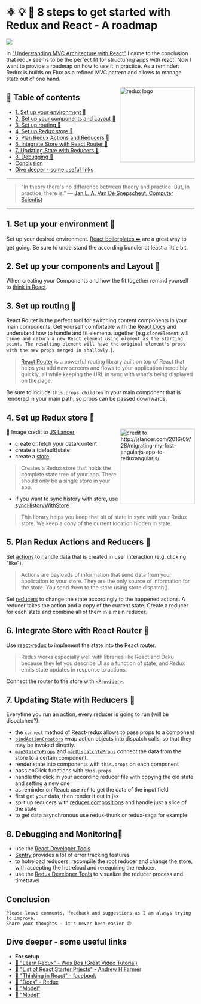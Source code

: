 # ⚛ 💡 🏁 8 steps to get started with Redux and React - A roadmap

[<img src="https://images.unsplash.com/photo-1476445704028-a36e0c798192?dpr=2&auto=format&fit=crop&w=767&h=511&q=80&cs=tinysrgb&crop=">](https://unsplash.com/photos/NFs6dRTBgaM)

In ["Understanding MVC Architecture with React"](https://medium.com/@ddcreationstudi/understanding-mvc-architecture-with-react-6cd38e91fefd#.r66jqp0ly) I came to the conclusion that redux seems to be the perfect fit for structuring apps with react. Now I want to provide a roadmap on how to use it in practice.
As a reminder: Redux is builds on Flux as a refined MVC pattern and allows to manage state out of one hand.

<img src="https://raw.githubusercontent.com/reactjs/redux/master/logo/logo-title-dark.png" alt="redux logo" height="200" align="right">

## 📄 Table of contents
  * [1. Set up your environment 🔻](#1-set-up-your-environment)
  * [2. Set up your components and Layout 🔻](#2-set-up-your-components-and-layout)
  * [3. Set up routing 🔻](#3-set-up-routing)
  * [4. Set up Redux store 🔻](#4-set-up-redux-store)
  * [5. Plan Redux Actions and Reducers 🔻](#5-plan-redux-actions-and-reducers)
  * [6. Integrate Store with React Router 🔻](#6-integrate-store-with-react-router)
  * [7. Updating State with Reducers 🔻](#7-updating-state-with-reducers)
  * [8. Debugging 🔻](#8-debugging)
  * [Conclusion](#conclusion)
  * [Dive deeper - some useful links](#dive-deeper-some-useful-links)

---

>"In theory there's no difference between theory and practice. But, in practice, there is."
― [Jan L. A. Van De Snepscheut, Computer Scientist](https://en.wikiquote.org/wiki/Jan_L._A._van_de_Snepscheut)

---

## 1. Set up your environment 🔻
Set up your desired environment. [React boilerplates ➡️](http://andrewhfarmer.com/starter-project/) are a great way to get going. Be sure to understand the according bundler at least a little bit.

## 2. Set up your components and Layout 🔻
When creating your Components and how the fit together remind yourself to [think in React](https://facebook.github.io/react/docs/thinking-in-react.html).

## 3. Set up routing 🔻
React Router is the perfect tool for switching content components in your main components. Get yourself comfortable with the [React Docs](https://facebook.github.io/react/docs/react-api.html) and understand how to handle and fit elements together (e.g.`cloneElement` will `Clone and return a new React element using element as the starting point. The resulting element will have the original element's props with the new props merged in shallowly.`).
>[React Router](https://github.com/ReactTraining/react-router/blob/master/docs/Introduction.md) is a powerful routing library built on top of React that helps you add new screens and flows to your application incredibly quickly, all while keeping the URL in sync with what's being displayed on the page.

Be sure to include `this.props.children` in your main component that is rendered in your main path, so props can be passed downwards.

## 4. Set up Redux store 🔻

[<img src="http://jslancer.com/wp-content/uploads/2016/09/rre-2.png" alt="credit to http://jslancer.com/2016/09/28/migrating-my-first-angularjs-app-to-reduxangularjs/" height="200" align="right">](http://jslancer.com/2016/09/28/migrating-my-first-angularjs-app-to-reduxangularjs/)
🔖 Image credit to [JS Lancer](http://jslancer.com/2016/09/28/migrating-my-first-angularjs-app-to-reduxangularjs/)
- create or fetch your data/content
- create a (default)state
- create a [store](http://redux.js.org/docs/api/createStore.html)

>Creates a Redux store that holds the complete state tree of your app.
>There should only be a single store in your app.
- if you want to sync history with store, use [syncHistoryWithStore](https://www.npmjs.com/package/react-router-redux)
>This library helps you keep that bit of state in sync with your Redux store. We keep a copy of the current location hidden in state.

## 5. Plan Redux Actions and Reducers 🔻
Set [actions](http://redux.js.org/docs/basics/Actions.html) to handle data that is created in user interaction (e.g. clicking "like").
>Actions are payloads of information that send data from your application to your store. They are the only source of information for the store. You send them to the store using store.dispatch().

Set [reducers](http://redux.js.org/docs/basics/Reducers.html) to change the state accordingly to the happened actions. A reducer takes the action and a copy of the current state. Create a reducer for each state and combine all of them in a main reducer.

## 6. Integrate Store with React Router 🔻
Use [react-redux](http://redux.js.org/docs/basics/UsageWithReact.html) to implement the state into the React router.
>Redux works especially well with libraries like React and Deku because they let you describe UI as a function of state, and Redux emits state updates in response to actions.

Connect the router to the store with [`<Provider>`](https://github.com/reactjs/react-redux/blob/master/docs/api.md#api).


## 7. Updating State with Reducers 🔻

Everytime you run an action, every reducer is going to run (will be dispatched?).
- the `connect` method of React-redux allows to pass props to a component
- [`bindActionCreators`](http://redux.js.org/docs/api/bindActionCreators.html) wrap action objects into dispatch calls, so that they may be invoked directly.
- [`mapStateToProps`](https://github.com/reactjs/react-redux/blob/master/docs/api.md) and [`mapDispatchToProps`](https://github.com/reactjs/react-redux/blob/master/docs/api.md) connect the data from the store to a certain component.
- render state into components with `this.props` on each component
- pass onClick functions with `this.props`
- handle the click in your according reducer file with copying the old state and setting a new one
- as reminder on React: use `ref` to get the data of the input field
- first get your data, then render it out in jsx
- split up reducers with [reducer compositions](http://redux.js.org/docs/basics/Reducers.html) and handle just a slice of the state
- to get data asynchronous use redux-thunk or redux-saga for example

## 8. Debugging and Monitoring🔻

- use the [React Developer Tools](https://chrome.google.com/webstore/detail/react-developer-tools/fmkadmapgofadopljbjfkapdkoienihi)
- [Sentry](https://sentry.io/) provides a lot of error tracking features
- to hotreload reducers: recompile the root reducer and change the store, with accepting the hotreload and rerequiring the reducer.
- use the [Redux Developer Tools](https://chrome.google.com/webstore/detail/redux-devtools/lmhkpmbekcpmknklioeibfkpmmfibljd) to visualize the reducer process and timetravel


## Conclusion

```
Please leave comments, feedback and suggestions as I am always trying to improve.
Share your thoughts - it's never been easier 😄
```

## Dive deeper - some useful links
- **For setup**
- [🔀 "Learn Redux" - Wes Bos (Great Video Tutorial)](https://learnredux.com/)
- [🔀 "List of React Starter Prjects" - Andrew H Farmer](http://andrewhfarmer.com/starter-project/)
- [🔀 "Thinking in React" - facebook](https://facebook.github.io/react/docs/thinking-in-react.html)
- [🔀 "Docs" - Redux](http://redux.js.org/docs/basics/)
- [🔀 "Model"](hasfd)
- [🔀 "Model"](hasfd)




<!-- Written by Daniel Deutsch (deudan1010@gmail.com) -->
